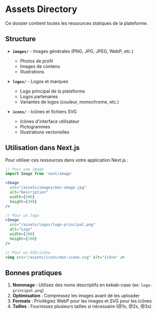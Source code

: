 # Assets Directory

Ce dossier contient toutes les ressources statiques de la plateforme.

## Structure

- **`images/`** - Images générales (PNG, JPG, JPEG, WebP, etc.)
  - Photos de profil
  - Images de contenu
  - Illustrations

- **`logos/`** - Logos et marques
  - Logo principal de la plateforme
  - Logos partenaires
  - Variantes de logos (couleur, monochrome, etc.)

- **`icons/`** - Icônes et fichiers SVG
  - Icônes d'interface utilisateur
  - Pictogrammes
  - Illustrations vectorielles

## Utilisation dans Next.js

Pour utiliser ces ressources dans votre application Next.js :

```jsx
// Pour une image
import Image from 'next/image'

<Image 
  src="/assets/images/mon-image.jpg" 
  alt="Description" 
  width={500} 
  height={300} 
/>

// Pour un logo
<Image 
  src="/assets/logos/logo-principal.png" 
  alt="Logo" 
  width={200} 
  height={100} 
/>

// Pour un SVG/icône
<img src="/assets/icons/mon-icone.svg" alt="Icône" />
```

## Bonnes pratiques

1. **Nommage** : Utilisez des noms descriptifs en kebab-case (ex: `logo-principal.png`)
2. **Optimisation** : Compressez les images avant de les uploader
3. **Formats** : Privilégiez WebP pour les images et SVG pour les icônes
4. **Tailles** : Fournissez plusieurs tailles si nécessaire (@1x, @2x, @3x)
